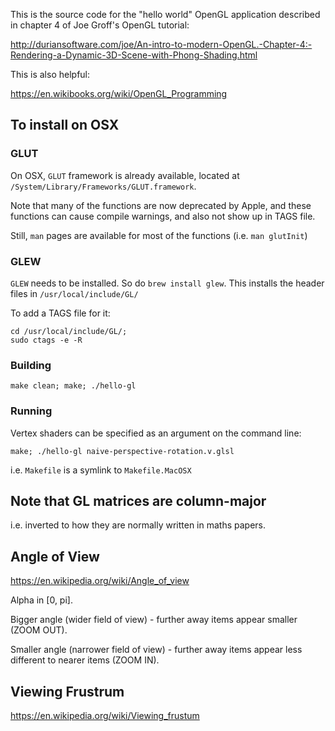 This is the source code for the "hello world" OpenGL application described in
chapter 4 of Joe Groff's OpenGL tutorial: 

http://duriansoftware.com/joe/An-intro-to-modern-OpenGL.-Chapter-4:-Rendering-a-Dynamic-3D-Scene-with-Phong-Shading.html

This is also helpful:

https://en.wikibooks.org/wiki/OpenGL_Programming


## To install on OSX


### GLUT

On OSX, `GLUT` framework is already available,
located at `/System/Library/Frameworks/GLUT.framework`.

Note that many of the functions are now deprecated by Apple,
and these functions can cause compile warnings, and also
not show up in TAGS file.

Still, `man` pages are available for most of the functions
(i.e. `man glutInit`)

### GLEW

`GLEW` needs to be installed. So do `brew install glew`.
This installs the header files in `/usr/local/include/GL/`

To add a TAGS file for it:
```
cd /usr/local/include/GL/;
sudo ctags -e -R
```


### Building

```
make clean; make; ./hello-gl
```

### Running

Vertex shaders can be specified as an argument on the command line:
```
make; ./hello-gl naive-perspective-rotation.v.glsl
```


i.e. `Makefile` is a symlink to `Makefile.MacOSX`



## Note that GL matrices are column-major
i.e. inverted to how they are normally written in maths papers.




## Angle of View

https://en.wikipedia.org/wiki/Angle_of_view

Alpha in [0, pi].

Bigger angle (wider field of view) - further away items appear smaller (ZOOM OUT).

Smaller angle (narrower field of view) - further away items appear less different to nearer items (ZOOM IN).



## Viewing Frustrum

https://en.wikipedia.org/wiki/Viewing_frustum
